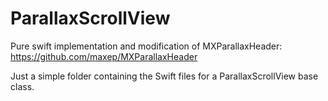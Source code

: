 # ParallaxScrollView
Pure swift implementation and modification of MXParallaxHeader: https://github.com/maxep/MXParallaxHeader

Just a simple folder containing the Swift files for a ParallaxScrollView base class.
